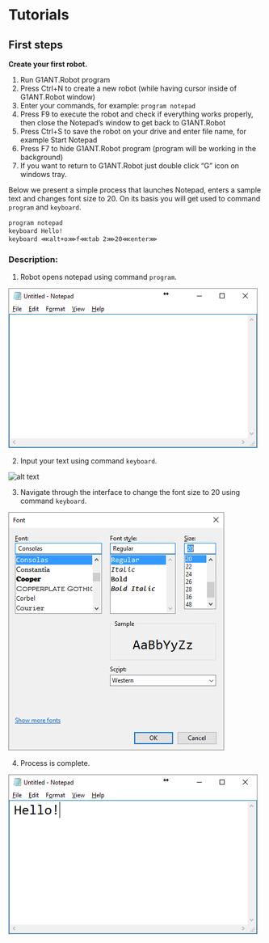# Tutorials

## First steps

**Create your first robot.**

1. Run G1ANT.Robot program
2. Press Ctrl+N to create a new robot (while having cursor inside of G1ANT.Robot window)
3. Enter your commands, for example: `program notepad`
4. Press F9 to execute the robot and check if everything works properly, then close the Notepad’s window to get back to G1ANT.Robot
5. Press Ctrl+S to save the robot on your drive and enter file name, for example Start Notepad
6. Press F7 to hide G1ANT.Robot program (program will be working in the background)
7. If you want to return to G1ANT.Robot just double click “G” icon on windows tray.

Below we present a simple process that launches Notepad, enters a sample text and changes font size to 20.
On its basis you will get used to command `program` and `keyboard`.

```G1ANT
program notepad
keyboard Hello!
keyboard ⋘alt+o⋙f⋘tab 2⋙20⋘enter⋙
```

### Description:

1. Robot opens notepad using command `program`.

![alt text](Getting-Started/Images/notepad1.png)

2. Input your text using command `keyboard`.

![alt text](https://github.com/G1ANT-Robot/G1ANT.Manual/blob/master/Getting-Started/Images/notepad2.png)

3. Navigate through the interface to change the font size to 20 using command `keyboard`.

![alt text](https://github.com/G1ANT-Robot/G1ANT.Manual/blob/master/Getting-Started/Images/notepad3.png)

4. Process is complete.

![alt text](https://github.com/G1ANT-Robot/G1ANT.Manual/blob/master/Getting-Started/Images/notepad4.png)

